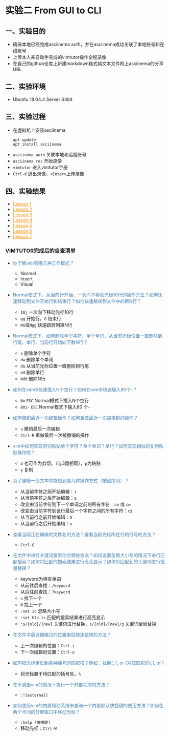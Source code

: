 <html>
<head>
<style>
a:link {color:#FF8C00;}    /* 未被访问的链接 */
</style>
</head>

<body>

# 实验二 From GUI to CLI
## 一、实验目的
- 确保本地已经完成asciinema auth，并在asciinema成功关联了本地账号和在线账号
- 上传本人亲自动手完成的vimtutor操作全程录像
- 在自己的github仓库上新建markdown格式纯文本文件附上asciinema的分享URL

## 二、实验环境
- Ubuntu 18.04.4 Server 64bit

## 三、实验过程
- 在虚拟机上安装asciinema
     ```
    apt update
    apt install asciinema
    ```
- ```asciinema auth```  关联本地和远程账号
- ```asciinema rec```   开始录像
- ```vimtutor```    进入vimtutor手册
- ```Ctrl-d``` 退出录像，```<Enter>```上传录像

## 四、实验结果
- [Lesson 1](https://asciinema.org/a/7DY7lzVEf1XQewuLVYqeqxs44)
- [Lesson 2](https://asciinema.org/a/Y3ydmftB4V0isbIz30bolTj0g)
- [Lesson 3](https://asciinema.org/a/3GWrD9Vh3DcXTXAo2XLacSnNG)
- [Lesson 4](https://asciinema.org/a/pe8YMk2bzUYDciy4spuaf1oLl)
- [Lesson 5](https://asciinema.org/a/ev0vYb7udpJBagSL1oEv0W5X0)
- [Lesson 6](https://asciinema.org/a/Fy3YMpOt7NW3qTmnlRYNPWv7g)
- [Lesson 7](https://asciinema.org/a/kxpF6GLKks5ploTOrKWDvmsnP)


### VIMTUTOR完成后的自查清单
- <font color=#4682B4>你了解vim有哪几种工作模式？</font>
  - Normal
  - Insert
  - Visual

- <font color=#4682B4>Normal模式下，从当前行开始，一次向下移动光标10行的操作方法？如何快速移动到文件开始行和结束行？如何快速跳转到文件中的第N行？</font>
  - ```10j``` 一次向下移动光标10行
  - ```gg``` 开始行，```G``` 结束行
  - ```NG```或```Ngg``` 快速跳转到第N行
  
- <font color=#4682B4>Normal模式下，如何删除单个字符、单个单词、从当前光标位置一直删除到行尾、单行、当前行开始向下数N行？</font>
  - ```x``` 删除单个字符
  - ```dw``` 删除单个单词
  - ```d$``` 从当前光标位置一直删除到行尾
  - ```dd``` 删除单行
  - ```Ndd``` 删除N行

- <font color=#4682B4>如何在vim中快速插入N个空行？如何在vim中快速输入80个-？</font>
  - ```No``` ```ESC``` Normal模式下插入N个空行
  - ```80i-``` ```ESC``` Normal模式下输入80 个-

- <font color=#4682B4>如何撤销最近一次编辑操作？如何重做最近一次被撤销的操作？</font>
  - ```u``` 撤销最后一次编辑
  - ```Ctrl-R``` 重做最后一次被撤销的操作

- <font color=#4682B4>vim中如何实现剪切粘贴单个字符？单个单词？单行？如何实现相似的复制粘贴操作呢？</font>
  - ```d``` 也可作为剪切，（与3题相同），```p```为粘贴
  - ```y``` 复制

- <font color=#4682B4>为了编辑一段文本你能想到哪几种操作方式（按键序列）？</font>
  - 从当前字符之前开始编辑：```i```
  - 从当前字符之后开始编辑：```a```
  - 改变由当前字符到下一个单词之前的所有字符：```ce``` 或 ```cw```
  - 改变由当前字符到该行最后一个字符之间的所有字符：```c$```
  - 从当前行之前开始编辑：```O```
  - 从当前行之后开始编辑：```o```

- <font color=#4682B4>查看当前正在编辑的文件名的方法？查看当前光标所在行的行号的方法？</font>
  - ```Ctrl-G```

- <font color=#4682B4>在文件中进行关键词搜索你会哪些方法？如何设置忽略大小写的情况下进行匹配搜索？如何将匹配的搜索结果进行高亮显示？如何对匹配到的关键词进行批量替换？</font>
  - keyword为待查单词
  - 从前往后查找：```/keyword``` 
  - 从后往前查找：```?keyword```
  - ```n``` 找下一个
  - ```N``` 找上一个
  - ```:set ic``` 忽略大小写
  - ```:set hls is``` 匹配的搜索结果进行高亮显示
  - ```:s/[old]/[new]``` 关键词进行替换，```s/[old]/[new]/g``` 关键词全局替换

- <font color=#4682B4>在文件中最近编辑过的位置来回快速跳转的方法？</font>
  - 上一次编辑的位置：```Ctrl-i```
  - 下一次编辑的位置：```Ctrl-o```

- <font color=#4682B4>如何把光标定位到各种括号的匹配项？例如：找到(, [, or {对应匹配的),], or }</font>
  - 将光标置于待匹配的括号处，```%```

- <font color=#4682B4>在不退出vim的情况下执行一个外部程序的方法？</font>
  - ```:![external]```

- <font color=#4682B4>如何使用vim的内置帮助系统来查询一个内置默认快捷键的使用方法？如何在两个不同的分屏窗口中移动光标？</font>
  - ```:help [快捷键]```
  - 移动光标：```Ctrl-W```

</body>
</html>